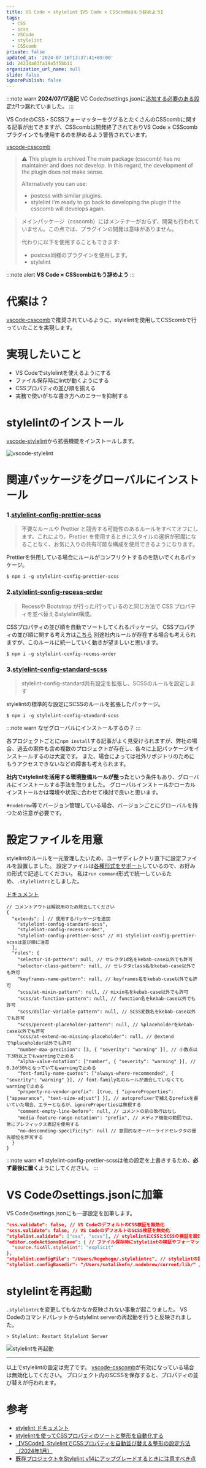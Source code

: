 ```yaml
---
title: VS Code × stylelint【VS Code × CSScombはもう辞めよう】
tags:
  - CSS
  - scss
  - VSCode
  - stylelint
  - CSScomb
private: false
updated_at: '2024-07-16T13:37:41+09:00'
id: 24214a03fa19a5f5bb11
organization_url_name: null
slide: false
ignorePublish: false
---
```

:::note warn
**2024/07/17追記**
VC Codeのsettings.jsonに[追加する必要のある設定](#:~:text=stylelint.configBasedir)が1つ漏れていました。
:::

VS CodeのCSS・SCSSフォーマッターをググるとたくさんのCSScombに関する記事が出てきますが、CSScombは開発終了されておりVS Code × CSScombプラグインでも使用するのを辞めるよう警告されています。

[vscode-csscomb](https://marketplace.visualstudio.com/items?itemName=mrmlnc.vscode-csscomb)

> :warning: This plugin is archived
> The main package (csscomb) has no maintainer and does not develop. In this regard, the development of the plugin does not make sense.
> 
> Alternatively you can use:
> 
> - postcss with similar plugins.
> - stylelint
> I'm ready to go back to developing the plugin if the csscomb will develops again.

> メインパッケージ（csscomb）にはメンテナーがおらず、開発も行われていません。この点では、プラグインの開発は意味がありません。
> 
> 代わりに以下を使用することもできます:
> 
> - postcss同様のプラグインを使用します。
> - stylelint

:::note alert
**VS Code × CSScombはもう辞めよう**
:::





# 代案は？
[vscode-csscomb](https://marketplace.visualstudio.com/items?itemName=mrmlnc.vscode-csscomb)で推奨されているように、stylelintを使用してCSScombで行っていたことを実現します。





# 実現したいこと
- VS Codeでstylelintを使えるようにする
- ファイル保存時にlintが動くようにする
- CSSプロパティの並び順を揃える
- 実務で使いがちな書き方へのエラーを抑制する





# stylelintのインストール
[vscode-stylelint](https://marketplace.visualstudio.com/items?itemName=stylelint.vscode-stylelint)から拡張機能をインストールします。

![vscode-stylelint](https://i.gyazo.com/0f86c91e7d718189646820217231c85c.jpg)





# 関連パッケージをグローバルにインストール
### 1.[stylelint-config-prettier-scss](https://www.npmjs.com/package/stylelint-config-prettier-scss)
> 不要なルールや Prettier と競合する可能性のあるルールをすべてオフにします。これにより、Prettier を使用するときにスタイルの選択が邪魔になることなく、お気に入りの共有可能な構成を使用できるようになります。

Prettierを併用している場合にルールがコンフリクトするのを防いでくれるパッケージ。

```
$ npm i -g stylelint-config-prettier-scss
```

### 2.[stylelint-config-recess-order](https://www.npmjs.com/package/stylelint-config-recess-order)
> Recessや Bootstrap が行った/行っているのと同じ方法で CSS プロパティを並べ替えるstylelint構成。

CSSプロパティの並び順を自動でソートしてくれるパッケージ。
CSSプロパティの並び順に関する考え方は[こちら](https://markdotto.com/2011/11/29/css-property-order/)
別途社内ルールが存在する場合も考えられますが、このルールに統一していく動きが望ましいと思います。

```
$ npm i -g stylelint-config-recess-order
```

### 3.[stylelint-config-standard-scss](https://www.npmjs.com/package/stylelint-config-standard-scss)
> stylelint-config-standard共有設定を拡張し、SCSSのルールを設定します

stylelintの標準的な設定にSCSSのルールを拡張したパッケージ。

```
$ npm i -g stylelint-config-standard-scss
```

:::note warn
なぜグローバルにインストールするの？
:::

各プロジェクトごとに`npm install`する記事がよく見受けられますが、弊社の場合、過去の案件も含め複数のプロジェクトが存在し、各々に上記パッケージをインストールするのは大変です。
また、場合によっては社外リポジトリのためにもうアクセスできないなどの障害も考えられます。

**社内でstylelintを活用する環境整備ルールが整った**という条件もあり、グローバルにインストールする手法を取りました。
グローバルインストールかローカルインストールかは環境や状況に合わせて検討で良いと思います。

※`nodebrew`等でバージョン管理している場合、バージョンごとにグローバルを持つため注意が必要です。





# 設定ファイルを用意
stylelintのルールを一元管理したいため、ユーザディレクトリ直下に設定ファイルを設置しました。
設定ファイルは[各種形式をサポート](https://stylelint.io/user-guide/configure/)しているので、お好みの形式で記述してください。
私は`run command`形式で統一しているため、`.stylelintrc`としました。

[ドキュメント](https://stylelint.io/user-guide/rules)

```/Users/hogehoge/.stylelintrc
// コメントアウトは解説用のため除去してください
{
  "extends": [ // 使用するパッケージを追加
    "stylelint-config-standard-scss",
    "stylelint-config-recess-order",
    "stylelint-config-prettier-scss" // ※1 stylelint-config-prettier-scssは並び順に注意
  ],
  "rules": {
    "selector-id-pattern": null, // セレクタid名をkebab-case以外でも許可
    "selector-class-pattern": null, // セレクタclass名をkebab-case以外でも許可
    "keyframes-name-pattern": null, // keyframes名をkebab-case以外でも許可
    "scss/at-mixin-pattern": null, // mixin名をkebab-case以外でも許可
    "scss/at-function-pattern": null, // function名をkebab-case以外でも許可
    "scss/dollar-variable-pattern": null, // SCSS変数名をkebab-case以外でも許可
    "scss/percent-placeholder-pattern": null, // %placeholderをkebab-case以外でも許可
    "scss/at-extend-no-missing-placeholder": null, // @extendで%placeholder以外でも許可
    "number-max-precision": [3, { "severity": "warning" }], // 小数点以下3桁以上でもwarningで止める
    "alpha-value-notation": ["number", { "severity": "warning" }], // 0.3が30%となっていてもwarningで止める 
    "font-family-name-quotes": ["always-where-recommended", { "severity": "warning" }], // font-family名のルールが適合していなくてもwarningで止める
    "property-no-vendor-prefix": [true, { "ignoreProperties": ["appearance", "text-size-adjust"] }], // autoprefixerで補えるprefixを書いていた場合、エラーとなるが、ignorePropertiesは無視する
    "comment-empty-line-before": null, // コメントの前の改行はなし
    "media-feature-range-notation": "prefix", // メディア機能の範囲では、常にプレフィックス表記を使用する
    "no-descending-specificity": null // 意図的なオーバーライドセレクタの優先順位を許可する
  }
}
```

:::note warn
※1
stylelint-config-prettier-scssは他の設定を上書きするため、**必ず最後に置く**ようにしてください。
:::




# VS Codeのsettings.jsonに加筆
VS Codeのsettings.jsonにも一部設定を加筆します。

```settings.json
"css.validate": false, // VS CodeのデフォルトのCSS検証を無効化
"scss.validate": false, // VS CodeのデフォルトのSCSS検証を無効化
"stylelint.validate": ["css", "scss"], // stylelintにCSSとSCSSの検証を設定
"editor.codeActionsOnSave": { // ファイル保存時にstylelintの検証やフォーマットが実行されるように設定
  "source.fixAll.stylelint": "explicit"
},
"stylelint.configFile": "/Users/hogehoge/.stylelintrc", // stylelintの設定ファイルパスを指定
"stylelint.configBasedir": "/Users/sotalikefn/.nodebrew/current/lib/" // グローバルに追加したextendsのパスを記述
```




# stylelintを再起動
`.stylelintrc`を変更してもなかなか反映されない事象が起こりました。
VS Codeのコマンドパレットからstylelint serverの再起動を行うと反映されました。

```
> Stylelint: Restart Stylelint Server
```

![stylelintを再起動](https://i.gyazo.com/d187bd04d2ea908178476c71f572e3f2.png)


---

以上でstylelintの設定は完了です。
[vscode-csscomb](https://marketplace.visualstudio.com/items?itemName=mrmlnc.vscode-csscomb)が有効になっている場合は無効化してください。
プロジェクト内のSCSSを保存すると、プロパティの並び替えが行われます。


# 参考
- [stylelint ドキュメント](https://stylelint.io/)
- [stylelintを使ってCSSプロパティのソートと整形を自動化する](https://oshin.tokyo/entry/2020-stylelint)
- [【VSCode】StylelintでCSSプロパティを自動並び替え＆整形の設定方法（2024年1月）](https://kenyo--c.com/vscode/2838/)
- [既存プロジェクトをStylelint v14にアップグレードするときに注意すべき点](https://flex-box.net/stylelint-v14/)
